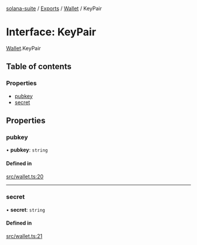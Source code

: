 [solana-suite](../README.md) / [Exports](../modules.md) / [Wallet](../modules/Wallet.md) / KeyPair

# Interface: KeyPair

[Wallet](../modules/Wallet.md).KeyPair

## Table of contents

### Properties

- [pubkey](Wallet.KeyPair.md#pubkey)
- [secret](Wallet.KeyPair.md#secret)

## Properties

### pubkey

• **pubkey**: `string`

#### Defined in

[src/wallet.ts:20](https://github.com/fukaoi/solana-suite/blob/164259d/src/wallet.ts#L20)

___

### secret

• **secret**: `string`

#### Defined in

[src/wallet.ts:21](https://github.com/fukaoi/solana-suite/blob/164259d/src/wallet.ts#L21)
